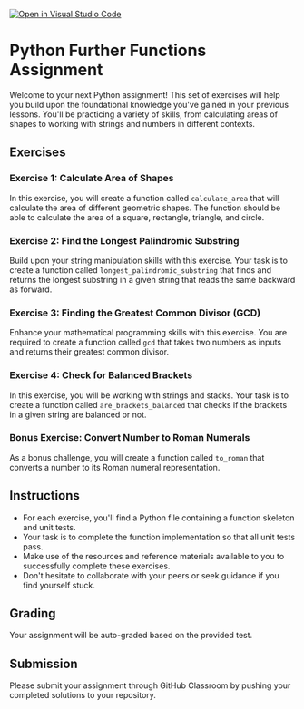 [![Open in Visual Studio Code](https://classroom.github.com/assets/open-in-vscode-718a45dd9cf7e7f842a935f5ebbe5719a5e09af4491e668f4dbf3b35d5cca122.svg)](https://classroom.github.com/online_ide?assignment_repo_id=11801237&assignment_repo_type=AssignmentRepo)
# Python Further Functions Assignment

Welcome to your next Python assignment! This set of exercises will help you build upon the foundational knowledge you've gained in your previous lessons. You'll be practicing a variety of skills, from calculating areas of shapes to working with strings and numbers in different contexts.

## Exercises

### Exercise 1: Calculate Area of Shapes
In this exercise, you will create a function called `calculate_area` that will calculate the area of different geometric shapes. The function should be able to calculate the area of a square, rectangle, triangle, and circle.

### Exercise 2: Find the Longest Palindromic Substring
Build upon your string manipulation skills with this exercise. Your task is to create a function called `longest_palindromic_substring` that finds and returns the longest substring in a given string that reads the same backward as forward.

### Exercise 3: Finding the Greatest Common Divisor (GCD)
Enhance your mathematical programming skills with this exercise. You are required to create a function called `gcd` that takes two numbers as inputs and returns their greatest common divisor.

### Exercise 4: Check for Balanced Brackets
In this exercise, you will be working with strings and stacks. Your task is to create a function called `are_brackets_balanced` that checks if the brackets in a given string are balanced or not. 

### Bonus Exercise: Convert Number to Roman Numerals
As a bonus challenge, you will create a function called `to_roman` that converts a number to its Roman numeral representation.

## Instructions
- For each exercise, you'll find a Python file containing a function skeleton and unit tests.
- Your task is to complete the function implementation so that all unit tests pass.
- Make use of the resources and reference materials available to you to successfully complete these exercises.
- Don't hesitate to collaborate with your peers or seek guidance if you find yourself stuck.

## Grading
Your assignment will be auto-graded based on the provided test.

## Submission
Please submit your assignment through GitHub Classroom by pushing your completed solutions to your repository.
